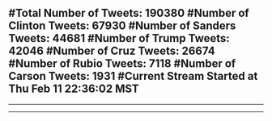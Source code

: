 #Total Number of Tweets: 190380 
#Number of Clinton Tweets: 67930
#Number of Sanders Tweets: 44681
#Number of Trump Tweets: 42046
#Number of Cruz Tweets: 26674
#Number of Rubio Tweets: 7118
#Number of Carson Tweets: 1931
#Current Stream Started at Thu Feb 11 22:36:02 MST
---
---
---
